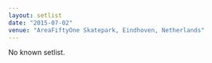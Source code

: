 ```yaml
---
layout: setlist
date: "2015-07-02"
venue: "AreaFiftyOne Skatepark, Eindhoven, Netherlands"
---
```


No known setlist.
